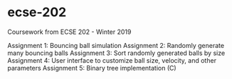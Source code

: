 # ecse-202
Coursework from ECSE 202 - Winter 2019

Assignment 1: Bouncing ball simulation
Assignment 2: Randomly generate many bouncing balls
Assignment 3: Sort randomly generated balls by size
Assignment 4: User interface to customize ball size, velocity, and other parameters
Assignment 5: Binary tree implementation (C)
